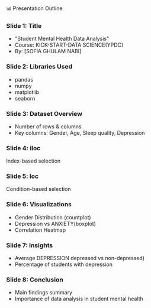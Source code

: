📊 Presentation Outline

### Slide 1: Title
- "Student Mental Health Data Analysis"
- Course: KICK-START-DATA SCIENCE(YPDC)
- By: [SOFIA GHULAM NABI]

### Slide 2: Libraries Used
- pandas
- numpy
- matplotlib
- seaborn

### Slide 3: Dataset Overview
- Number of rows & columns
- Key columns: Gender, Age, Sleep quality, Depression

### Slide 4: iloc 
Index-based selection

### Slide 5: loc 
Condition-based selection

### Slide 6: Visualizations
- Gender Distribution (countplot)
- Depression vs ANXIETY(boxplot)
- Correlation Heatmap

### Slide 7: Insights
- Average DEPRESSION depressed vs non-depressed)
- Percentage of students with depression

### Slide 8: Conclusion
- Main findings summary
- Importance of data analysis in student mental health

